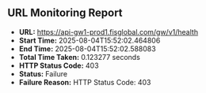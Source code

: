 ## URL Monitoring Report

- **URL:** https://api-gw1-prod1.fisglobal.com/gw/v1/health
- **Start Time:** 2025-08-04T15:52:02.464806
- **End Time:** 2025-08-04T15:52:02.588083
- **Total Time Taken:** 0.123277 seconds
- **HTTP Status Code:** 403
- **Status:** Failure
- **Failure Reason:** HTTP Status Code: 403
